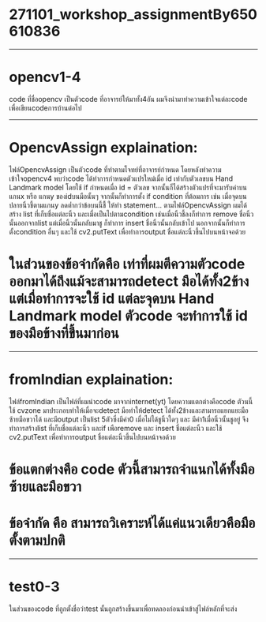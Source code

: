 # 271101_workshop_assignmentBy650610836
********************************************************
# opencv1-4
code ที่ชื่อopencv เป็นตัวcode ที่อาจารย์ให้มาทั้ง4อัน ผมจึงนำมาทำความเข้าใจแต่ละcode เพื่อเขียนcodeการบ้านต่อไป
********************************************************
# OpencvAssign explaination:
ไฟล์OpencvAssign เป็นตัวcode ที่ทำตามโจทย์ที่อาจารย์กำหนด โดยหลังทำความเข้าใจopencv4 พบว่าcode ได้ทำการกำหนดตัวแปรใหม่เมื่อ id เท่ากับตัวเลขบน Hand Landmark model โดยใช้ if กำหนดเมื่อ id = ตัวเลข จากนั้นก็ได้สร้างตัวแปรที่จะมารับค่าบนแกนx หรือ แกนy ของidบนมือนั้นๆ จากนั้นก็ทำการตั้ง if condition ที่ต้อมการ เช่น เมื่อจุดบนปลายนิ้วชี้ตามแกนy ลดต่ำกว่าข้อบนนี้ชื้ ให้ทำ statement... ตามไฟล์OpencvAssign ผมได้สร้าง list ที่เก็บชื่อแต่ละนิ้ว และเมื่อเป็นไปตามcondition เช่นเมื่อนิ้วชี้ลงก็ทำการ remove ชื่อนิ้วนั้นออกจากlist แต่เมื่อนิ้วนั้นกลับมาชู ก็ทำการ insert ชื่อนิ้วนั้นกลับเข้าไป นอกจากนั้นก็ทำการตั้งcondition อื่นๆ 
และใช้ cv2.putText เพื่อทำการoutput ชื่อแต่ละนิ้วขึ้นไปบนหน้าจอด้วย
# ในส่วนของข้อจำกัดคือ เท่าที่ผมตีความตัวcode ออกมาได้ถึงแม้จะสามารถdetect มือได้ทั้ง2ข้าง แต่เมื่อทำการจะใช้ id แต่ละจุดบน Hand Landmark model ตัวcode จะทำการใช้ id ของมือข้างที่ขึ้นมาก่อน 
********************************************************
# fromIndian explaination:
ไฟล์fromIndian เป็นไฟล์ที่ผมนำcode มาจากinternet(yt) โดยความแตกต่างคือcode ตัวนนี้ใช้ cvzone มาประกอบทำให้เมื่อจะdetect มือทำให้detect ได้ทั้ง2ข้างและสามารถแยกแยะมือซ้ายมือขวาได้ และมีoutput เป็นlist 5ตัวซึ่งมีค่า0 เมื่อไม่ได้ชูนิ้วใดๆ และ มีค่า1เมื่อนิ้วนั้นชูอยู่ จึงทำการสร้างlist ที่เก็บชื่อแต่ละนิ้ว และif เพือremove และ insert ชื่อแต่ละนิ้ว และใช้ cv2.putText เพื่อทำการoutput ชื่อแต่ละนิ้วขึ้นไปบนหน้าจอด้วย
# ข้อแตกต่างคือ code ตัวนี้สามารถจำแนกได้ทั้งมือซ้ายและมือขวา 
# ข้อจำกัด คือ สามารถวิเคราะห์ได้แค่แนวเดียวคือมือตั้งตามปกติ
********************************************************
# test0-3
ในส่วนของcode ที่ถูกตั้งชื่อว่าtest นั้นถูกสร้างขึ้นมาเพื่อทดลองก่อนนำเข้าสู่ไฟล์หลักที่จะส่ง
